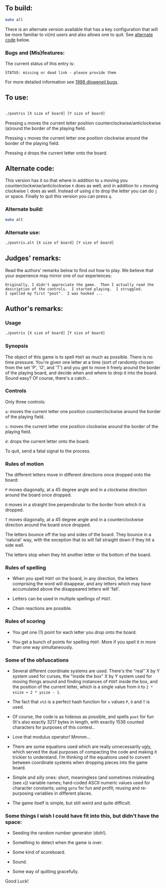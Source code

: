 ## To build:

```sh
make all
```

There is an alternate version available that has a key configuration that will
be more familiar to vi(m) users and also allows one to quit. See [alternate
code](#alternate-code) below.


### Bugs and (Mis)features:

The current status of this entry is:

```
STATUS: missing or dead link - please provide them
```

For more detailed information see [1998 dloweneil bugs](../../bugs.html#1998_dloweneil).


## To use:

```sh

./pootris [X size of board] [Y size of board]
```

Pressing `a` moves the current letter position counterclockwise/anticlockwise
(a)round the border of the playing field.

Pressing `s` moves the current letter one position clockwise around the border
of the playing field.

Pressing `d` drops the current letter onto the board.


## Alternate code:

This version has it so that where in addition to `a` moving you
counterclockwise/anticlockwise `h` does as well; and in addition to `s` moving
clockwise `l` does as well. Instead of using `d` to drop the letter you can do
`j` or space. Finally to quit this version you can press `q`.


### Alternate build:

```sh
make alt
```


### Alternate use:

```sh
./pootris.alt [X size of board] [Y size of board]
```


## Judges' remarks:

Read the authors' remarks below to find out how to play.  We believe that your
experience may mirror one of our experiences:

```
Originally, I didn't appreciate the game.  Then I actually read the
description of the controls.  I started playing.  I struggled.
I spelled my first "poot".  I was hooked ...
```


## Author's remarks:

### Usage

```sh
./pootris [X size of board] [Y size of board]
```

### Synopsis

The object of this game is to spell `POOT` as much as possible.  There
is no time pressure.  You're given one letter at a time (sort of randomly
chosen from the set 'P', 'O', and 'T') and you get to move it freely
around the border of the playing board, and decide when and where to drop
it into the board.  Sound easy?  Of course, there's a catch...


### Controls

Only three controls:

`a`: moves the current letter one position counterclockwise around
     the border of the playing field.

`s`: moves the current letter one position clockwise around the border
     of the playing field.

`d`: drops the current letter onto the board.

To quit, send a fatal signal to the process.


### Rules of motion

The different letters move in different directions once dropped onto the board:

`P` moves diagonally, at a 45 degree angle and in a clockwise direction around
the board once dropped.

`O` moves in a straight line perpendicular to the border from which it is
dropped.

`T` moves diagonally, at a 45 degree angle and in a counterclockwise direction
around the board once dropped.

The letters bounce off the top and sides of the board.  They bounce in a
'natural' way, with the exception that `O`s will fall straight down if they hit
a side wall.

The letters stop when they hit another letter or the bottom of the board.


### Rules of spelling

- When you spell `POOT` on the board, in any direction, the letters comprising
the word will disappear, and any letters which may have accumulated above the
disappeared letters will 'fall'.

- Letters can be used in multiple spellings of `POOT`.

- Chain reactions are possible.


### Rules of scoring

- You get one (1) point for each letter you drop onto the board.

- You get a bunch of points for spelling `POOT`.  More if you spell it in more
than one way simultaneously.


### Some of the obfuscations

- Several different coordinate systems are used.  There's the "real" X by Y
system used for curses, the "inside the box" X by Y system used for moving
things around and finding instances of `POOT` inside the box, and the position
of the current letter, which is a single value from `0` to
`2 * xsize + 2 * ysize - 1`.

- The fact that `x%3` is a perfect hash function for `x` values `P`, `O` and `T`
is used.

- Of course, the code is as hideous as possible, and spells `poot` for fun (It's
also exactly 3217 bytes in length, with exactly 1536 counted characters for
purposes of this contest..

- Love that modulus operator!  Mmmm...

- There are some equations used which are really unnecessarily ugly, which
served the dual purposes of compacting the code and making it trickier to
understand.  I'm thinking of the equations used to convert between coordinate
systems when dropping pieces into the game board.

- Simple and silly ones: short, meaningless (and sometimes misleading (see `x`))
variable names; hard-coded ASCII numeric values used for character constants;
using `goto` for fun and profit; reusing and re-purposing variables in different
places.

- The game itself is simple, but still weird and quite difficult.


### Some things I wish I could have fit into this, but didn't have the space:

- Seeding the random number generator (doh!).

- Something to detect when the game is over.

- Some kind of scoreboard.

- Sound.

- Some way of quitting gracefully.

Good Luck!


<!--

    Copyright © 1984-2024 by Landon Curt Noll. All Rights Reserved.

    You are free to share and adapt this file under the terms of this license:

	Creative Commons Attribution-ShareAlike 4.0 International (CC BY-SA 4.0)

    For more information, see:

	https://creativecommons.org/licenses/by-sa/4.0/

-->
